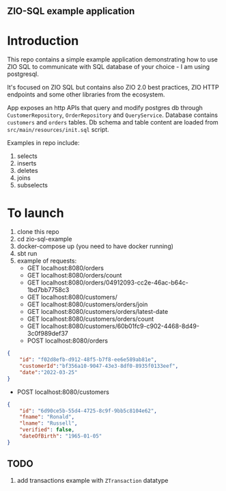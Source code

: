 ## ZIO-SQL example application

# Introduction
This repo contains a simple example application demonstrating how to use ZIO SQL to communicate with SQL database of your choice - I am using postgresql. 

It's focused on ZIO SQL but contains also ZIO 2.0 best practices, ZIO HTTP endpoints and some other libraries from the ecosystem.

App exposes an http APIs that query and modify postgres db through `CustomerRepository`,  `OrderRepository` and `QueryService`. Database contains `customers` and `orders` tables. Db schema and table content are loaded from `src/main/resources/init.sql` script.

Examples in repo include:
1. selects
2. inserts
3. deletes
4. joins
5. subselects

# To launch
1. clone this repo
2. cd zio-sql-example
3. docker-compose up (you need to have docker running)
4. sbt run
5. example of requests:
    - GET  localhost:8080/orders
    - GET  localhost:8080/orders/count
    - GET  localhost:8080/orders/04912093-cc2e-46ac-b64c-1bd7bb7758c3
    - GET  localhost:8080/customers/
    - GET  localhost:8080/customers/orders/join
    - GET  localhost:8080/customers/orders/latest-date
    - GET  localhost:8080/customers/orders/count
    - GET  localhost:8080/customers/60b01fc9-c902-4468-8d49-3c0f989def37
    - POST localhost:8080/orders
```json
{
    "id": "f02d8efb-d912-48f5-b7f8-ee6e589ab81e",
    "customerId":"bf356a10-9047-43e3-8df0-8935f0133eef",
    "date":"2022-03-25"
}
```

- POST localhost:8080/customers

```json
{
    "id": "6d90ce5b-55d4-4725-8c9f-9bb5c8104e62",
    "fname": "Ronald",
    "lname": "Russell",
    "verified": false,
    "dateOfBirth": "1965-01-05"
}
```

## TODO
1. add transactions example with `ZTransaction` datatype
